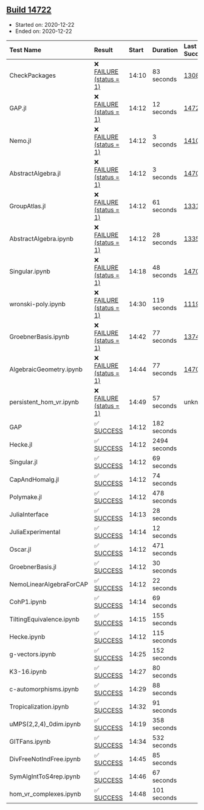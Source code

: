 ## [Build 14722](https://oscarci.mathematik.uni-kl.de/job/oscar/14722/)

* Started on: 2020-12-22
* Ended on: 2020-12-22

| Test Name    | Result | Start | Duration | Last Success | First Failure |
|:-------------|:-------|:------|:---------|:-------------|:--------------|
| CheckPackages | ❌ [FAILURE (status = 1)](https://oscarci.mathematik.uni-kl.de/job/oscar/14722/artifact/logs/build-14722/CheckPackages.log) | 14:10 | 83 seconds | [13085](https://oscarci.mathematik.uni-kl.de/job/oscar/13085/) | [13086](https://oscarci.mathematik.uni-kl.de/job/oscar/13086/) |
| GAP.jl | ❌ [FAILURE (status = 1)](https://oscarci.mathematik.uni-kl.de/job/oscar/14722/artifact/logs/build-14722/GAP.jl.log) | 14:12 | 12 seconds | [14721](https://oscarci.mathematik.uni-kl.de/job/oscar/14721/) | [14722](https://oscarci.mathematik.uni-kl.de/job/oscar/14722/) |
| Nemo.jl | ❌ [FAILURE (status = 1)](https://oscarci.mathematik.uni-kl.de/job/oscar/14722/artifact/logs/build-14722/Nemo.jl.log) | 14:12 | 3 seconds | [14101](https://oscarci.mathematik.uni-kl.de/job/oscar/14101/) | [14102](https://oscarci.mathematik.uni-kl.de/job/oscar/14102/) |
| AbstractAlgebra.jl | ❌ [FAILURE (status = 1)](https://oscarci.mathematik.uni-kl.de/job/oscar/14722/artifact/logs/build-14722/AbstractAlgebra.jl.log) | 14:12 | 3 seconds | [14701](https://oscarci.mathematik.uni-kl.de/job/oscar/14701/) | [14702](https://oscarci.mathematik.uni-kl.de/job/oscar/14702/) |
| GroupAtlas.jl | ❌ [FAILURE (status = 1)](https://oscarci.mathematik.uni-kl.de/job/oscar/14722/artifact/logs/build-14722/GroupAtlas.jl.log) | 14:12 | 61 seconds | [13311](https://oscarci.mathematik.uni-kl.de/job/oscar/13311/) | [13312](https://oscarci.mathematik.uni-kl.de/job/oscar/13312/) |
| AbstractAlgebra.ipynb | ❌ [FAILURE (status = 1)](https://oscarci.mathematik.uni-kl.de/job/oscar/14722/artifact/logs/build-14722/AbstractAlgebra.ipynb.log) | 14:12 | 28 seconds | [13355](https://oscarci.mathematik.uni-kl.de/job/oscar/13355/) | [13356](https://oscarci.mathematik.uni-kl.de/job/oscar/13356/) |
| Singular.ipynb | ❌ [FAILURE (status = 1)](https://oscarci.mathematik.uni-kl.de/job/oscar/14722/artifact/logs/build-14722/Singular.ipynb.log) | 14:18 | 48 seconds | [14701](https://oscarci.mathematik.uni-kl.de/job/oscar/14701/) | [14702](https://oscarci.mathematik.uni-kl.de/job/oscar/14702/) |
| wronski-poly.ipynb | ❌ [FAILURE (status = 1)](https://oscarci.mathematik.uni-kl.de/job/oscar/14722/artifact/logs/build-14722/wronski-poly.ipynb.log) | 14:30 | 119 seconds | [11192](https://oscarci.mathematik.uni-kl.de/job/oscar/11192/) | [11193](https://oscarci.mathematik.uni-kl.de/job/oscar/11193/) |
| GroebnerBasis.ipynb | ❌ [FAILURE (status = 1)](https://oscarci.mathematik.uni-kl.de/job/oscar/14722/artifact/logs/build-14722/GroebnerBasis.ipynb.log) | 14:42 | 77 seconds | [13748](https://oscarci.mathematik.uni-kl.de/job/oscar/13748/) | [13749](https://oscarci.mathematik.uni-kl.de/job/oscar/13749/) |
| AlgebraicGeometry.ipynb | ❌ [FAILURE (status = 1)](https://oscarci.mathematik.uni-kl.de/job/oscar/14722/artifact/logs/build-14722/AlgebraicGeometry.ipynb.log) | 14:44 | 77 seconds | [14701](https://oscarci.mathematik.uni-kl.de/job/oscar/14701/) | [14702](https://oscarci.mathematik.uni-kl.de/job/oscar/14702/) |
| persistent_hom_vr.ipynb | ❌ [FAILURE (status = 1)](https://oscarci.mathematik.uni-kl.de/job/oscar/14722/artifact/logs/build-14722/persistent_hom_vr.ipynb.log) | 14:49 | 57 seconds | unknown | unknown |
| GAP | ✅ [SUCCESS](https://oscarci.mathematik.uni-kl.de/job/oscar/14722/artifact/logs/build-14722/GAP.log) | 14:12 | 182 seconds |  |  |
| Hecke.jl | ✅ [SUCCESS](https://oscarci.mathematik.uni-kl.de/job/oscar/14722/artifact/logs/build-14722/Hecke.jl.log) | 14:12 | 2494 seconds |  |  |
| Singular.jl | ✅ [SUCCESS](https://oscarci.mathematik.uni-kl.de/job/oscar/14722/artifact/logs/build-14722/Singular.jl.log) | 14:12 | 69 seconds |  |  |
| CapAndHomalg.jl | ✅ [SUCCESS](https://oscarci.mathematik.uni-kl.de/job/oscar/14722/artifact/logs/build-14722/CapAndHomalg.jl.log) | 14:12 | 74 seconds |  |  |
| Polymake.jl | ✅ [SUCCESS](https://oscarci.mathematik.uni-kl.de/job/oscar/14722/artifact/logs/build-14722/Polymake.jl.log) | 14:12 | 478 seconds |  |  |
| JuliaInterface | ✅ [SUCCESS](https://oscarci.mathematik.uni-kl.de/job/oscar/14722/artifact/logs/build-14722/JuliaInterface.log) | 14:13 | 28 seconds |  |  |
| JuliaExperimental | ✅ [SUCCESS](https://oscarci.mathematik.uni-kl.de/job/oscar/14722/artifact/logs/build-14722/JuliaExperimental.log) | 14:14 | 12 seconds |  |  |
| Oscar.jl | ✅ [SUCCESS](https://oscarci.mathematik.uni-kl.de/job/oscar/14722/artifact/logs/build-14722/Oscar.jl.log) | 14:12 | 471 seconds |  |  |
| GroebnerBasis.jl | ✅ [SUCCESS](https://oscarci.mathematik.uni-kl.de/job/oscar/14722/artifact/logs/build-14722/GroebnerBasis.jl.log) | 14:12 | 30 seconds |  |  |
| NemoLinearAlgebraForCAP | ✅ [SUCCESS](https://oscarci.mathematik.uni-kl.de/job/oscar/14722/artifact/logs/build-14722/NemoLinearAlgebraForCAP.log) | 14:12 | 22 seconds |  |  |
| CohP1.ipynb | ✅ [SUCCESS](https://oscarci.mathematik.uni-kl.de/job/oscar/14722/artifact/logs/build-14722/CohP1.ipynb.log) | 14:14 | 69 seconds |  |  |
| TiltingEquivalence.ipynb | ✅ [SUCCESS](https://oscarci.mathematik.uni-kl.de/job/oscar/14722/artifact/logs/build-14722/TiltingEquivalence.ipynb.log) | 14:15 | 155 seconds |  |  |
| Hecke.ipynb | ✅ [SUCCESS](https://oscarci.mathematik.uni-kl.de/job/oscar/14722/artifact/logs/build-14722/Hecke.ipynb.log) | 14:12 | 115 seconds |  |  |
| g-vectors.ipynb | ✅ [SUCCESS](https://oscarci.mathematik.uni-kl.de/job/oscar/14722/artifact/logs/build-14722/g-vectors.ipynb.log) | 14:25 | 152 seconds |  |  |
| K3-16.ipynb | ✅ [SUCCESS](https://oscarci.mathematik.uni-kl.de/job/oscar/14722/artifact/logs/build-14722/K3-16.ipynb.log) | 14:27 | 80 seconds |  |  |
| c-automorphisms.ipynb | ✅ [SUCCESS](https://oscarci.mathematik.uni-kl.de/job/oscar/14722/artifact/logs/build-14722/c-automorphisms.ipynb.log) | 14:29 | 88 seconds |  |  |
| Tropicalization.ipynb | ✅ [SUCCESS](https://oscarci.mathematik.uni-kl.de/job/oscar/14722/artifact/logs/build-14722/Tropicalization.ipynb.log) | 14:32 | 91 seconds |  |  |
| uMPS(2,2,4)_0dim.ipynb | ✅ [SUCCESS](https://oscarci.mathematik.uni-kl.de/job/oscar/14722/artifact/logs/build-14722/uMPS-2-2-4-_0dim.ipynb.log) | 14:19 | 358 seconds |  |  |
| GITFans.ipynb | ✅ [SUCCESS](https://oscarci.mathematik.uni-kl.de/job/oscar/14722/artifact/logs/build-14722/GITFans.ipynb.log) | 14:34 | 532 seconds |  |  |
| DivFreeNotIndFree.ipynb | ✅ [SUCCESS](https://oscarci.mathematik.uni-kl.de/job/oscar/14722/artifact/logs/build-14722/DivFreeNotIndFree.ipynb.log) | 14:45 | 85 seconds |  |  |
| SymAlgIntToS4rep.ipynb | ✅ [SUCCESS](https://oscarci.mathematik.uni-kl.de/job/oscar/14722/artifact/logs/build-14722/SymAlgIntToS4rep.ipynb.log) | 14:46 | 67 seconds |  |  |
| hom_vr_complexes.ipynb | ✅ [SUCCESS](https://oscarci.mathematik.uni-kl.de/job/oscar/14722/artifact/logs/build-14722/hom_vr_complexes.ipynb.log) | 14:48 | 101 seconds |  |  |
